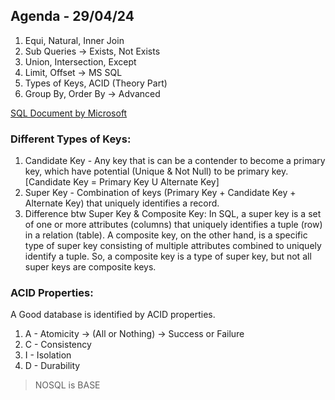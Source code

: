 ## Agenda - 29/04/24

1. Equi, Natural, Inner Join
2. Sub Queries -> Exists, Not Exists
3. Union, Intersection, Except
4. Limit, Offset -> MS SQL
5. Types of Keys, ACID (Theory Part)
6. Group By, Order By -> Advanced

[SQL Document by Microsoft](https://learn.microsoft.com/en-us/sql/t-sql/queries/select-order-by-clause-transact-sql?view=sql-server-ver16)

### Different Types of Keys:

1. Candidate Key - Any key that is can be a contender to become a primary key, which have potential (Unique & Not Null) to be primary key.
  [Candidate Key = Primary Key U Alternate Key]
2. Super Key - Combination of keys (Primary Key + Candidate Key + Alternate Key) that uniquely identifies a record.
3. Difference btw Super Key & Composite Key: In SQL, a super key is a set of one or more attributes (columns) that uniquely identifies a tuple (row) in a relation (table). A composite key, on the other hand, is a specific type of super key consisting of multiple attributes combined to uniquely identify a tuple. So, a composite key is a type of super key, but not all super keys are composite keys.

### ACID Properties:

A Good database is identified by ACID properties.
1. A - Atomicity -> (All or Nothing) -> Success or Failure
2. C - Consistency
3. I - Isolation
4. D - Durability

> NOSQL is BASE
